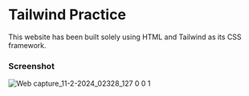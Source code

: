 <h1>Tailwind Practice</h1>
<p>This website has been built solely using HTML and Tailwind as its CSS framework.</p>
<h3>Screenshot</h3>

![Web capture_11-2-2024_02328_127 0 0 1](https://github.com/ayushkumarY/Tailwind-Practice/assets/109496307/cedc6760-2db1-4f34-be4d-a06651abedc2)
